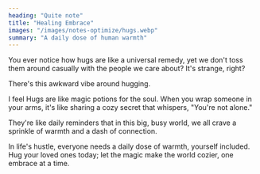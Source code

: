 ```yaml
---
heading: "Quite note"
title: "Healing Embrace"
images: "/images/notes-optimize/hugs.webp"
summary: "A daily dose of human warmth"
---
```


You ever notice how hugs are like a universal remedy, yet we don't toss them around casually with the people we care about? It's strange, right?

There's this awkward vibe around hugging.

I feel Hugs are like magic potions for the soul. When you wrap someone in your arms, it's like sharing a cozy secret that whispers, "You're not alone."

They're like daily reminders that in this big, busy world, we all crave a sprinkle of warmth and a dash of connection.

In life's hustle, everyone needs a daily dose of warmth, yourself included. Hug your loved ones today; let the magic make the world cozier, one embrace at a time.
